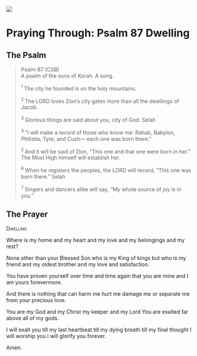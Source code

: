 <img class="intro-right" src="/images/art-paris-psalter.jpg">

# Praying Through: Psalm 87 Dwelling

## The Psalm

>Psalm 87 (CSB)    
> A psalm of the sons of Korah. A song. 
>
><sup> 1 </sup> The city he founded is on the holy mountains. 
>
><sup> 2 </sup> The LORD loves Zion’s city gates more than all the dwellings of Jacob. 
>
><sup> 3 </sup> Glorious things are said about you, city of God. Selah 
>
><sup> 4 </sup> “I will make a record of those who know me: Rahab, Babylon, Philistia, Tyre, and Cush— each one was born there.” 
>
><sup> 5 </sup> And it will be said of Zion, “This one and that one were born in her.” The Most High himself will establish her. 
>
><sup> 6 </sup> When he registers the peoples, the LORD will record, “This one was born there.” Selah 
>
><sup> 7 </sup> Singers and dancers alike will say, “My whole source of joy is in you.”

## The Prayer

<div style="font-variant: small-caps;">
Dwelling
</div>

Where is my home
  and my heart
  and my love
  and my belongings
  and my rest?

None other
  than your Blessed Son
  who is my King of kings
  but who is my friend
  and my oldest brother
  and my love and satisfaction.

You have proven yourself over
  time and time again
  that you are mine
  and I am yours
  forevermore.

And there is nothing
  that can harm me
  hurt me
  damage me
  or separate me
  from your precious love.

You are my God
  and my Christ
  my keeper
  and my Lord
  You are exalted
  far above
  all of my gods.

I will exalt you
  till my last heartbeat
  till my dying breath
  till my final thought
  I will worship you
  I will glorify you
  forever.

Amen.
